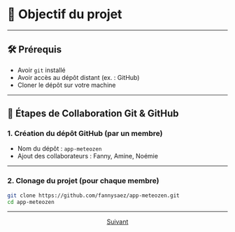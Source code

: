 # 📘 Objectif du projet

---

## 🛠️ Prérequis

- Avoir `git` installé
- Avoir accès au dépôt distant (ex. : GitHub)
- Cloner le dépôt sur votre machine

---

## 🚀 Étapes de Collaboration Git & GitHub

### 1. Création du dépôt GitHub (par un membre)
- Nom du dépôt : `app-meteozen`
- Ajout des collaborateurs : Fanny, Amine, Noémie

--- 

### 2. Clonage du projet (pour chaque membre)

```bash
git clone https://github.com/fannysaez/app-meteozen.git
cd app-meteozen
```

---

<p align="center">
<a href="./creaBranch.md">Suivant</a>
</p>